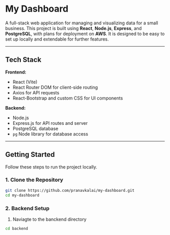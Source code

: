 # My Dashboard

A full-stack web application for managing and visualizing data for a small business. This project is built using **React**, **Node.js**, **Express**, and **PostgreSQL**, with plans for deployment on **AWS**. It is designed to be easy to set up locally and extendable for further features.

---

## Tech Stack

**Frontend:**  
- React (Vite)  
- React Router DOM for client-side routing  
- Axios for API requests  
- React-Bootstrap and custom CSS for UI components  

**Backend:**  
- Node.js  
- Express.js for API routes and server  
- PostgreSQL database  
- `pg` Node library for database access  

---

## Getting Started

Follow these steps to run the project locally.

### 1. Clone the Repository

```bash
git clone https://github.com/pranavkalai/my-dashboard.git
cd my-dashboard
```

### 2. Backend Setup
1. Naviagte to the banckend directory

```bash
cd backend
```
